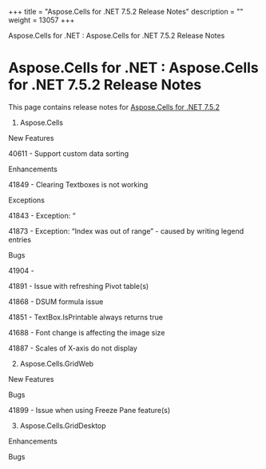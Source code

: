 +++
title = "Aspose.Cells for .NET 7.5.2 Release Notes" 
description = "" 
weight = 13057 
+++

Aspose.Cells for .NET : Aspose.Cells for .NET 7.5.2 Release Notes  

# Aspose.Cells for .NET : Aspose.Cells for .NET 7.5.2 Release Notes


This page contains release notes for [Aspose.Cells for .NET 7.5.2](http://www.aspose.com/downloads/cells/net/new-releases/aspose.cells-for-.net-7.5.2/)

1) Aspose.Cells

New Features

40611 - Support custom data sorting

Enhancements

41849 - Clearing Textboxes is not working

Exceptions

41843 - Exception: “

41873 - Exception: “Index was out of range” - caused by writing legend entries

Bugs

41904 -

41891 - Issue with refreshing Pivot table(s)

41868 - DSUM formula issue

41851 - TextBox.IsPrintable always returns true

41688 - Font change is affecting the image size

41887 - Scales of X-axis do not display

2) Aspose.Cells.GridWeb

New Features

Bugs

41899 - Issue when using Freeze Pane feature(s)

3) Aspose.Cells.GridDesktop

Enhancements

Bugs


